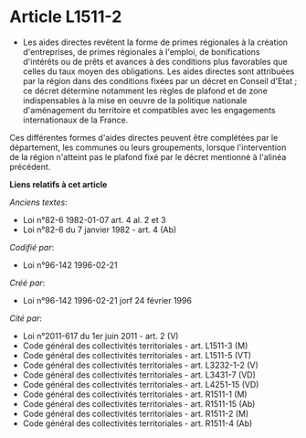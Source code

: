 # Article L1511-2

- Les aides directes revêtent la forme de primes régionales à la création d'entreprises, de primes régionales à l'emploi, de
bonifications d'intérêts ou de prêts et avances à des conditions plus favorables que celles du taux moyen des obligations.
Les aides directes sont attribuées par la région dans des conditions fixées par un décret en Conseil d'Etat ; ce décret
détermine notamment les règles de plafond et de zone indispensables à la mise en oeuvre de la politique nationale
d'aménagement du territoire et compatibles avec les engagements internationaux de la France.

Ces différentes formes d'aides directes peuvent être complétées par le département, les communes ou leurs groupements,
lorsque l'intervention de la région n'atteint pas le plafond fixé par le décret mentionné à l'alinéa précédent.

**Liens relatifs à cet article**

_Anciens textes_:

  - Loi n°82-6 1982-01-07 art. 4 al. 2 et 3
  - Loi n°82-6 du 7 janvier 1982 - art. 4 (Ab)

_Codifié par_:

  - Loi n°96-142 1996-02-21

_Créé par_:

  - Loi n°96-142 1996-02-21 jorf 24 février 1996

_Cité par_:

  - Loi n°2011-617 du 1er juin 2011 - art. 2 (V)
  - Code général des collectivités territoriales - art. L1511-3 (M)
  - Code général des collectivités territoriales - art. L1511-5 (VT)
  - Code général des collectivités territoriales - art. L3232-1-2 (V)
  - Code général des collectivités territoriales - art. L3431-7 (VD)
  - Code général des collectivités territoriales - art. L4251-15 (VD)
  - Code général des collectivités territoriales - art. R1511-1 (M)
  - Code général des collectivités territoriales - art. R1511-15 (Ab)
  - Code général des collectivités territoriales - art. R1511-2 (M)
  - Code général des collectivités territoriales - art. R1511-4 (Ab)
